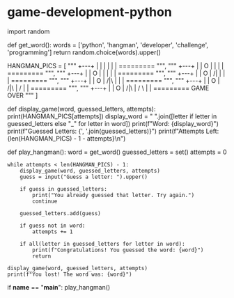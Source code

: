 # game-development-python
import random

def get_word():
    words = ['python', 'hangman', 'developer', 'challenge', 'programming']
    return random.choice(words).upper()

HANGMAN_PICS = [
    """
       +---+
       |   |
           |
           |
           |
           |
    =========
    """,
    """
       +---+
       |   |
       O   |
           |
           |
           |
    =========
    """,
    """
       +---+
       |   |
       O   |
       |   |
           |
           |
    =========
    """,
    """
       +---+
       |   |
       O   |
      /|   |
           |
           |
    =========
    """,
    """
       +---+
       |   |
       O   |
      /|\  |
           |
           |
    =========
    """,
    """
       +---+
       |   |
       O   |
      /|\  |
      /    |
           |
    =========
    """,
    """
       +---+
       |   |
       O   |
      /|\  |
      / \  |
           |
    ========= GAME OVER
    """
]

def display_game(word, guessed_letters, attempts):
    print(HANGMAN_PICS[attempts])
    display_word = " ".join([letter if letter in guessed_letters else "_" for letter in word])
    print(f"Word: {display_word}")
    print(f"Guessed Letters: {', '.join(guessed_letters)}")
    print(f"Attempts Left: {len(HANGMAN_PICS) - 1 - attempts}\n")

def play_hangman():
    word = get_word()
    guessed_letters = set()
    attempts = 0

    while attempts < len(HANGMAN_PICS) - 1:
        display_game(word, guessed_letters, attempts)
        guess = input("Guess a letter: ").upper()

        if guess in guessed_letters:
            print("You already guessed that letter. Try again.")
            continue

        guessed_letters.add(guess)
        
        if guess not in word:
            attempts += 1

        if all(letter in guessed_letters for letter in word):
            print(f"Congratulations! You guessed the word: {word}")
            return
    
    display_game(word, guessed_letters, attempts)
    print(f"You lost! The word was: {word}")

if __name__ == "__main__":
    play_hangman()
